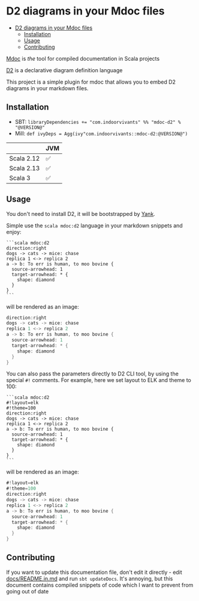 # D2 diagrams in your Mdoc files

<!--toc:start-->
- [D2 diagrams in your Mdoc files](#d2-diagrams-in-your-mdoc-files)
  - [Installation](#installation)
  - [Usage](#usage)
  - [Contributing](#contributing)
<!--toc:end-->

[Mdoc](https://scalameta.org/mdoc/) is _the_ tool for compiled documentation in Scala projects

[D2](https://d2lang.com/) is a declarative diagram definition language

This project is a simple plugin for mdoc that allows you to embed D2 diagrams in 
your markdown files.

## Installation

- SBT: `libraryDependencies += "com.indoorvivants" %% "mdoc-d2" % "@VERSION@"`
- Mill: `def ivyDeps = Agg(ivy"com.indoorvivants::mdoc-d2:@VERSION@")`

|                | JVM  | 
| -------------- | ---  | 
| Scala 2.12  | ✅   | 
| Scala 2.13   | ✅   | 
| Scala 3    | ✅   | 


## Usage

You don't need to install D2, it will be bootstrapped by [Yank](https://github.com/indoorvivants/yank#d2).

Simple use the `scala mdoc:d2` language in your markdown snippets and enjoy:

````
```scala mdoc:d2
direction:right
dogs -> cats -> mice: chase
replica 1 <-> replica 2
a -> b: To err is human, to moo bovine {
  source-arrowhead: 1
  target-arrowhead: * {
    shape: diamond
  }
}
```
````

will be rendered as an image:

```scala mdoc:d2
direction:right
dogs -> cats -> mice: chase
replica 1 <-> replica 2
a -> b: To err is human, to moo bovine {
  source-arrowhead: 1
  target-arrowhead: * {
    shape: diamond
  }
}
```

You can also pass the parameters directly to D2 CLI tool, by using the special `#!` comments. For example, here we set layout to ELK and theme to 100:

````
```scala mdoc:d2
#!layout=elk
#!theme=100
direction:right
dogs -> cats -> mice: chase
replica 1 <-> replica 2
a -> b: To err is human, to moo bovine {
  source-arrowhead: 1
  target-arrowhead: * {
    shape: diamond
  }
}
```
````

will be rendered as an image:

```scala mdoc:d2
#!layout=elk
#!theme=100
direction:right
dogs -> cats -> mice: chase
replica 1 <-> replica 2
a -> b: To err is human, to moo bovine {
  source-arrowhead: 1
  target-arrowhead: * {
    shape: diamond
  }
}
```

## Contributing

If you want to update this documentation file, don't edit it directly - edit [docs/README.in.md](/docs/README.in.md) and run `sbt updateDocs`. It's annoying, but this document contains compiled snippets of code which I want to prevent from going out of date


